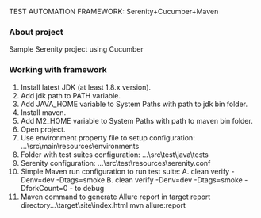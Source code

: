 TEST AUTOMATION FRAMEWORK: Serenity+Cucumber+Maven

### About project
Sample Serenity project using Cucumber

### Working with framework
1. Install latest JDK (at least 1.8.x version).
2. Add jdk path to PATH variable.
3. Add JAVA_HOME variable to System Paths with path to jdk bin folder.
4. Install maven.
5. Add M2_HOME variable to System Paths with path to maven bin folder.
6. Open project.
7. Use environment property file to setup configuration:
...\src\main\resources\environments
8. Folder with test suites configuration:
...\src\test\java\tests
9. Serenity configuration:
...\src\test\resources\serenity.conf
10. Simple Maven run configuration to run test suite:
A. clean verify -Denv=dev -Dtags=smoke
B. clean verify -Denv=dev -Dtags=smoke -DforkCount=0 - to debug
11. Maven command to generate Allure report in target report directory...\target\site\index.html
mvn allure:report